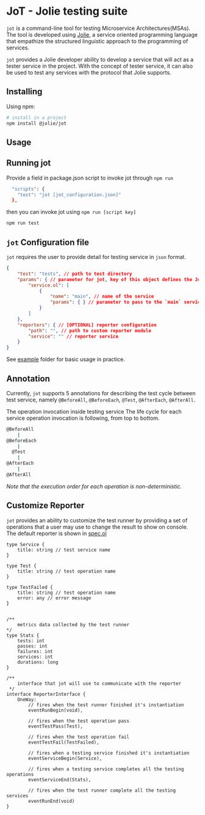 # JoT - Jolie testing suite

`jot` is a command-line tool for testing Microservice Architectures(MSAs).
The tool is developed using [Jolie](https://www.jolie-lang.org/), a service oriented programming language that empathize the structured linguistic approach to the programming of services.

`jot` provides a Jolie developer ability to develop a service that will act as a tester service in the project.
With the concept of tester service, it can also be used to test any services with the protocol that Jolie supports.

## Installing

Using npm:

```bash
# install in a project
npm install @jolie/jot
```

<!-- Using jpm (this method allows user to run the command directly from cli) 

```bash
jpm install jot
```
 -->

## Usage


## Running jot

Provide a field in package.json script to invoke jot through `npm run`

```bash
  "scripts": {
    "test": "jot [jot_configuration.json]"
  },
```

then you can invoke jot using `npm run [script key]`

```bash
npm run test
```

## `jot` Configuration file

`jot` requires the user to provide detail for testing service in `json` format.

```json
{
	"test": "tests", // path to test directory
	"params": { // parameter for jot, key of this object defines the Jolie service that jot will launch
		"service.ol": [ 
			{
				"name": "main", // name of the service
				"params": { } // parameter to pass to the `main` service that reside in TestJot.ol
			}
		]
	},
    "reporters": { // [OPTIONAL] reporter configuration
        "path": "", // path to custom reporter module
        "service": "" // reporter service
    }
}
```

See [example](example) folder for basic usage in practice.

## Annotation

Currently, `jot` supports 5 annotations for describing the test cycle between test service, namely `@BeforeAll`, `@BeforeEach`, `@Test`, `@AfterEach`, `@AfterAll`.

The operation invocation inside testing service
The life cycle for each service operation invocation is following, from top to bottom.

```bash
@BeforeAll
    |
@BeforeEach
    |
  @Test
    |
@AfterEach
    |
@AfterAll
```

*Note that the execution order for each operation is non-deterministic.*

## Customize Reporter

`jot` provides an ability to customize the test runner by providing a set of operations that a user may use to change the result to show on console. The default reporter is shown in [spec.ol](reporters/spec.ol)

```jolie
type Service {
    title: string // test service name
}

type Test {
    title: string // test operation name
}

type TestFailed {
    title: string // test operation name
    error: any // error message
}


/**
	metrics data collected by the test runner
*/
type Stats {
	tests: int
	passes: int
	failures: int
	services: int
	durations: long
}

/**
    interface that jot will use to communicate with the reporter
 */
interface ReporterInterface {
	OneWay: 
        // fires when the test runner finished it's instantiation
        eventRunBegin(void),

        // fires when the test operation pass
        eventTestPass(Test),

        // fires when the test operation fail
        eventTestFail(TestFailed),

        // fires when a testing service finished it's instantiation
        eventServiceBegin(Service),

        // fires when a testing service completes all the testing operations
        eventServiceEnd(Stats),

        // fires when the test runner complete all the testing services
        eventRunEnd(void)
}
```
